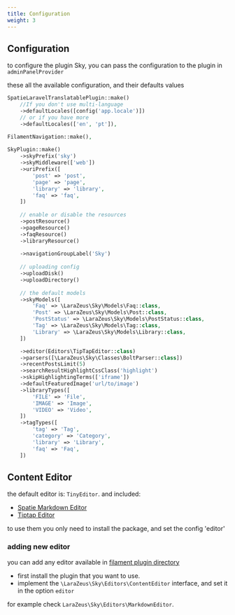 ```yaml
---
title: Configuration
weight: 3
---
```


## Configuration

to configure the plugin Sky, you can pass the configuration to the plugin in `adminPanelProvider`

these all the available configuration, and their defaults values

```php
SpatieLaravelTranslatablePlugin::make()
    //If you don't use multi-language
    ->defaultLocales([config('app.locale')])
    // or if you have more
    ->defaultLocales(['en', 'pt']),

FilamentNavigation::make(),
    
SkyPlugin::make()
    ->skyPrefix('sky')
    ->skyMiddleware(['web'])
    ->uriPrefix([
        'post' => 'post',
        'page' => 'page',
        'library' => 'library',
        'faq' => 'faq',
    ])
    
    // enable or disable the resources
    ->postResource()
    ->pageResource()
    ->faqResource()
    ->libraryResource()
    
    ->navigationGroupLabel('Sky')
    
    // uploading config
    ->uploadDisk()
    ->uploadDirectory()
    
    // the default models
    ->skyModels([
        'Faq' => \LaraZeus\Sky\Models\Faq::class,
        'Post' => \LaraZeus\Sky\Models\Post::class,
        'PostStatus' => \LaraZeus\Sky\Models\PostStatus::class,
        'Tag' => \LaraZeus\Sky\Models\Tag::class,
        'Library' => \LaraZeus\Sky\Models\Library::class,
    ])

    ->editor(Editors\TipTapEditor::class)
    ->parsers([\LaraZeus\Sky\Classes\BoltParser::class])
    ->recentPostsLimit(5)
    ->searchResultHighlightCssClass('highlight')
    ->skipHighlightingTerms(['iframe'])
    ->defaultFeaturedImage('url/to/image')
    ->libraryTypes([
        'FILE' => 'File',
        'IMAGE' => 'Image',
        'VIDEO' => 'Video',
    ])
    ->tagTypes([
        'tag' => 'Tag',
        'category' => 'Category',
        'library' => 'Library',
        'faq' => 'Faq',
    ])
```

## Content Editor

the default editor is: `TinyEditor`. and included:
* [Spatie Markdown Editor](https://filamentphp.com/plugins/spatie-markdown-editor)
* [Tiptap Editor](https://filamentphp.com/plugins/tiptap)

to use them you only need to install the package, and set the config 'editor'

### adding new editor

you can add any editor available in [filament plugin directory](https://filamentphp.com/plugins)
* first install the plugin that you want to use.
* implement the `\LaraZeus\Sky\Editors\ContentEditor` interface, and set it in the option `editor`

for example check `LaraZeus\Sky\Editors\MarkdownEditor`.

